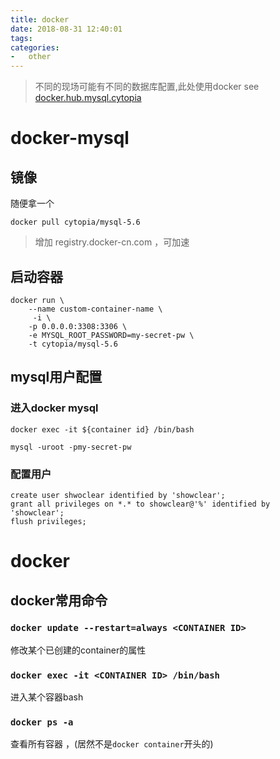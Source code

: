 ```yaml
---
title: docker
date: 2018-08-31 12:40:01
tags:
categories:
-   other
---
```


> 不同的现场可能有不同的数据库配置,此处使用docker
> see [docker.hub.mysql.cytopia](https://hub.docker.com/r/cytopia/mysql-5.6/)

<!-- more -->
# docker-mysql
## 镜像
随便拿一个 
```
docker pull cytopia/mysql-5.6
```
> 增加  registry.docker-cn.com ，可加速


## 启动容器
```
docker run \
    --name custom-container-name \
     -i \
    -p 0.0.0.0:3308:3306 \
    -e MYSQL_ROOT_PASSWORD=my-secret-pw \
    -t cytopia/mysql-5.6
```


## mysql用户配置

### 进入docker mysql
```
docker exec -it ${container id} /bin/bash

mysql -uroot -pmy-secret-pw
```

### 配置用户
```
create user shwoclear identified by 'showclear';
grant all privileges on *.* to showclear@'%' identified by 'showclear';
flush privileges;
```
# docker
## docker常用命令
### `docker update --restart=always <CONTAINER ID>`
修改某个已创建的container的属性
### `docker exec -it <CONTAINER ID> /bin/bash`
进入某个容器bash
### `docker ps -a`
查看所有容器 ，(居然不是`docker container`开头的)